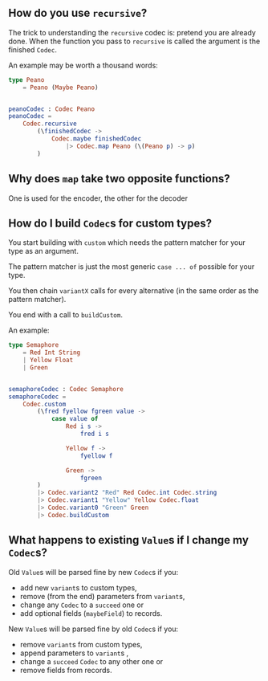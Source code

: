 ## How do you use `recursive`?
The trick to understanding the `recursive` codec is: pretend you are already done.
When the function you pass to `recursive` is called the argument is the finished `Codec`.

An example may be worth a thousand words:

```elm
type Peano
    = Peano (Maybe Peano)


peanoCodec : Codec Peano
peanoCodec =
    Codec.recursive
        (\finishedCodec ->
            Codec.maybe finishedCodec
                |> Codec.map Peano (\(Peano p) -> p)
        )
```

## Why does `map` take two opposite functions?
One is used for the encoder, the other for the decoder

## How do I build `Codec`s for custom types?
You start building with `custom` which needs the pattern matcher for your type as an argument.

The pattern matcher is just the most generic `case ... of` possible for your type.

You then chain `variantX` calls for every alternative (in the same order as the pattern matcher).

You end with a call to `buildCustom`.

An example:

```elm
type Semaphore
    = Red Int String
    | Yellow Float
    | Green


semaphoreCodec : Codec Semaphore
semaphoreCodec =
    Codec.custom
        (\fred fyellow fgreen value ->
            case value of
                Red i s ->
                    fred i s

                Yellow f ->
                    fyellow f

                Green ->
                    fgreen
        )
        |> Codec.variant2 "Red" Red Codec.int Codec.string
        |> Codec.variant1 "Yellow" Yellow Codec.float
        |> Codec.variant0 "Green" Green
        |> Codec.buildCustom
```

## What happens to existing `Value`s if I change my `Codec`s?
Old `Value`s will be parsed fine by new `Codec`s if you:
* add new `variant`s to custom types,
* remove (from the end) parameters from `variant`s,
* change any `Codec` to a `succeed` one or
* add optional fields (`maybeField`) to records.

New `Value`s will be parsed fine by old `Codec`s if you:
* remove `variant`s from custom types,
* append parameters to `variant`s ,
* change a `succeed` `Codec` to any other one or
* remove fields from records.
